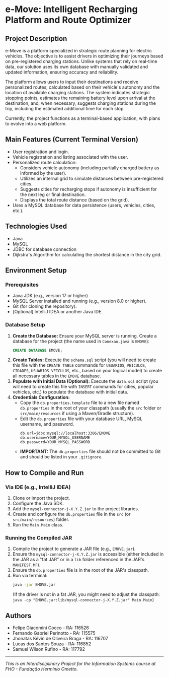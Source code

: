 # e-Move: Intelligent Recharging Platform and Route Optimizer

## Project Description

e-Move is a platform specialized in strategic route planning for electric vehicles. The objective is to assist drivers in optimizing their journeys based on pre-registered charging stations. Unlike systems that rely on real-time data, our solution uses its own database with manually validated and updated information, ensuring accuracy and reliability.

The platform allows users to input their destinations and receive personalized routes, calculated based on their vehicle's autonomy and the location of available charging stations. The system indicates strategic stopping points, estimates the remaining battery level upon arrival at the destination, and, when necessary, suggests charging stations during the trip, including the estimated additional time for each stop.

Currently, the project functions as a terminal-based application, with plans to evolve into a web platform.

## Main Features (Current Terminal Version)

* User registration and login.
* Vehicle registration and listing associated with the user.
* Personalized route calculation:
    * Considers vehicle autonomy (including partially charged battery as informed by the user).
    * Utilizes an internal grid to simulate distances between pre-registered cities.
    * Suggests cities for recharging stops if autonomy is insufficient for the next leg or final destination.
    * Displays the total route distance (based on the grid).
* Uses a MySQL database for data persistence (users, vehicles, cities, etc.).

## Technologies Used

* Java
* MySQL
* JDBC for database connection
* Dijkstra's Algorithm for calculating the shortest distance in the city grid.

## Environment Setup

### Prerequisites

* Java JDK (e.g., version 17 or higher)
* MySQL Server installed and running (e.g., version 8.0 or higher).
* Git (for cloning the repository).
* [Optional] IntelliJ IDEA or another Java IDE.

### Database Setup

1.  **Create the Database:**
    Ensure your MySQL server is running. Create a database for the project (the name used in `Conexao.java` is `EMOVE`):
    ```sql
    CREATE DATABASE EMOVE;
    ```
2.  **Create Tables:**
    Execute the `schema.sql` script (you will need to create this file with the `CREATE TABLE` commands for `USUARIOS`, `VEICULOS`, `CIDADES`, `USUARIOS_VEICULOS`, etc., based on your logical model) to create all necessary tables in the `EMOVE` database.
3.  **Populate with Initial Data (Optional):**
    Execute the `data.sql` script (you will need to create this file with `INSERT` commands for cities, popular vehicles, etc.) to populate the database with initial data.
4.  **Credentials Configuration:**
    * Copy the `db.properties.template` file to a new file named `db.properties` in the root of your classpath (usually the `src` folder or `src/main/resources` if using a Maven/Gradle structure).
    * Edit the `db.properties` file with your database URL, MySQL username, and password.
        ```properties
        db.url=jdbc:mysql://localhost:3306/EMOVE
        db.username=YOUR_MYSQL_USERNAME
        db.password=YOUR_MYSQL_PASSWORD
        ```
    * **IMPORTANT:** The `db.properties` file should not be committed to Git and should be listed in your `.gitignore`.

## How to Compile and Run

### Via IDE (e.g., IntelliJ IDEA)
1.  Clone or import the project.
2.  Configure the Java SDK.
3.  Add the `mysql-connector-j-X.Y.Z.jar` to the project libraries.
4.  Create and configure the `db.properties` file in the `src` (or `src/main/resources`) folder.
5.  Run the `Main.Main` class.

### Running the Compiled JAR
1.  Compile the project to generate a JAR file (e.g., `EMOVE.jar`).
2.  Ensure the `mysql-connector-j-X.Y.Z.jar` is accessible (either included in the JAR as a "fat JAR" or in a `lib` folder referenced in the JAR's `MANIFEST.MF`).
3.  Ensure the `db.properties` file is in the root of the JAR's classpath.
4.  Run via terminal:
    ```bash
    java -jar EMOVE.jar
    ```
    (If the driver is not in a fat JAR, you might need to adjust the classpath: `java -cp "EMOVE.jar:lib/mysql-connector-j-X.Y.Z.jar" Main.Main`)

## Authors

* Felipe Giacomini Cocco - RA: 116526
* Fernando Gabriel Perinotto - RA: 115575
* Jhonatas Kévin de Oliveira Braga - RA: 116707
* Lucas dos Santos Souza - RA: 116852
* Samuel Wilson Rufino - RA: 117792

---
*This is an Interdisciplinary Project for the Information Systems course at FHO - Fundação Hermínio Ometto.*
